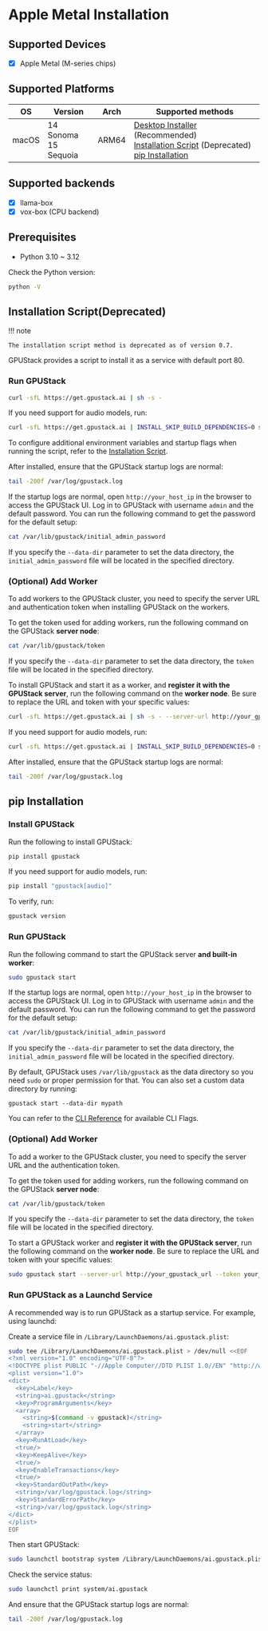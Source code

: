 # Apple Metal Installation

## Supported Devices

- [x] Apple Metal (M-series chips)

## Supported Platforms

| OS    | Version                 | Arch  | Supported methods                                                                                                                                                         |
| ----- | ----------------------- | ----- | ------------------------------------------------------------------------------------------------------------------------------------------------------------------------- |
| macOS | 14 Sonoma<br>15 Sequoia | ARM64 | [Desktop Installer](./desktop-installer.md) (Recommended)<br>[Installation Script](#installation-scriptdeprecated) (Deprecated) <br>[pip Installation](#pip-installation) |

## Supported backends

- [x] llama-box
- [x] vox-box (CPU backend)

## Prerequisites

- Python 3.10 ~ 3.12

Check the Python version:

```bash
python -V
```

## Installation Script(Deprecated)

!!! note

    The installation script method is deprecated as of version 0.7.

GPUStack provides a script to install it as a service with default port 80.

### Run GPUStack

```bash
curl -sfL https://get.gpustack.ai | sh -s -
```

If you need support for audio models, run:

```bash
curl -sfL https://get.gpustack.ai | INSTALL_SKIP_BUILD_DEPENDENCIES=0 sh -s -
```

To configure additional environment variables and startup flags when running the script, refer to the [Installation Script](./installation-script.md).

After installed, ensure that the GPUStack startup logs are normal:

```bash
tail -200f /var/log/gpustack.log
```

If the startup logs are normal, open `http://your_host_ip` in the browser to access the GPUStack UI. Log in to GPUStack with username `admin` and the default password. You can run the following command to get the password for the default setup:

```bash
cat /var/lib/gpustack/initial_admin_password
```

If you specify the `--data-dir` parameter to set the data directory, the `initial_admin_password` file will be located in the specified directory.

### (Optional) Add Worker

To add workers to the GPUStack cluster, you need to specify the server URL and authentication token when installing GPUStack on the workers.

To get the token used for adding workers, run the following command on the GPUStack **server node**:

```bash
cat /var/lib/gpustack/token
```

If you specify the `--data-dir` parameter to set the data directory, the `token` file will be located in the specified directory.

To install GPUStack and start it as a worker, and **register it with the GPUStack server**, run the following command on the **worker node**. Be sure to replace the URL and token with your specific values:

```bash
curl -sfL https://get.gpustack.ai | sh -s - --server-url http://your_gpustack_url --token your_gpustack_token
```

If you need support for audio models, run:

```bash
curl -sfL https://get.gpustack.ai | INSTALL_SKIP_BUILD_DEPENDENCIES=0 sh -s - --server-url http://your_gpustack_url --token your_gpustack_token
```

After installed, ensure that the GPUStack startup logs are normal:

```bash
tail -200f /var/log/gpustack.log
```

## pip Installation

### Install GPUStack

Run the following to install GPUStack:

```bash
pip install gpustack
```

If you need support for audio models, run:

```bash
pip install "gpustack[audio]"
```

To verify, run:

```bash
gpustack version
```

### Run GPUStack

Run the following command to start the GPUStack server **and built-in worker**:

```bash
sudo gpustack start
```

If the startup logs are normal, open `http://your_host_ip` in the browser to access the GPUStack UI. Log in to GPUStack with username `admin` and the default password. You can run the following command to get the password for the default setup:

```bash
cat /var/lib/gpustack/initial_admin_password
```

If you specify the `--data-dir` parameter to set the data directory, the `initial_admin_password` file will be located in the specified directory.

By default, GPUStack uses `/var/lib/gpustack` as the data directory so you need `sudo` or proper permission for that. You can also set a custom data directory by running:

```
gpustack start --data-dir mypath
```

You can refer to the [CLI Reference](../cli-reference/start.md) for available CLI Flags.

### (Optional) Add Worker

To add a worker to the GPUStack cluster, you need to specify the server URL and the authentication token.

To get the token used for adding workers, run the following command on the GPUStack **server node**:

```bash
cat /var/lib/gpustack/token
```

If you specify the `--data-dir` parameter to set the data directory, the `token` file will be located in the specified directory.

To start a GPUStack worker and **register it with the GPUStack server**, run the following command on the **worker node**. Be sure to replace the URL and token with your specific values:

```bash
sudo gpustack start --server-url http://your_gpustack_url --token your_gpustack_token
```

### Run GPUStack as a Launchd Service

A recommended way is to run GPUStack as a startup service. For example, using launchd:

Create a service file in `/Library/LaunchDaemons/ai.gpustack.plist`:

```bash
sudo tee /Library/LaunchDaemons/ai.gpustack.plist > /dev/null <<EOF
<?xml version="1.0" encoding="UTF-8"?>
<!DOCTYPE plist PUBLIC "-//Apple Computer//DTD PLIST 1.0//EN" "http://www.apple.com/DTDs/PropertyList-1.0.dtd">
<plist version="1.0">
<dict>
  <key>Label</key>
  <string>ai.gpustack</string>
  <key>ProgramArguments</key>
  <array>
    <string>$(command -v gpustack)</string>
    <string>start</string>
  </array>
  <key>RunAtLoad</key>
  <true/>
  <key>KeepAlive</key>
  <true/>
  <key>EnableTransactions</key>
  <true/>
  <key>StandardOutPath</key>
  <string>/var/log/gpustack.log</string>
  <key>StandardErrorPath</key>
  <string>/var/log/gpustack.log</string>
</dict>
</plist>
EOF
```

Then start GPUStack:

```bash
sudo launchctl bootstrap system /Library/LaunchDaemons/ai.gpustack.plist
```

Check the service status:

```bash
sudo launchctl print system/ai.gpustack
```

And ensure that the GPUStack startup logs are normal:

```bash
tail -200f /var/log/gpustack.log
```

